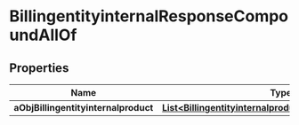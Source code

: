 

# BillingentityinternalResponseCompoundAllOf


## Properties

| Name | Type | Description | Notes |
|------------ | ------------- | ------------- | -------------|
|**aObjBillingentityinternalproduct** | [**List&lt;BillingentityinternalproductResponseCompound&gt;**](BillingentityinternalproductResponseCompound.md) |  |  |



